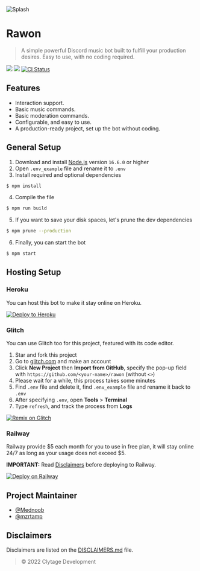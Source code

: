 ![Splash](https://repository-images.githubusercontent.com/236645319/8a781f4e-6955-499a-9e88-380c5adccfa5)

# Rawon

> A simple powerful Discord music bot built to fulfill your production desires. Easy to use, with no coding required.

<a href="https://discord.com/oauth2/authorize?client_id=711712829031448637&permissions=53857345&scope=bot"><img src="https://img.shields.io/static/v1?label=Invite%20Me&message=Rawon%237022&plastic&color=5865F2&logo=discord"></a>
<img src="https://badgen.net/badge/icon/typescript?icon=typescript&label">
<a href="https://github.com/Clytage/rawon/actions?query=workflow%3A%22Lint+code+%26+compile+test%22"><img src="https://github.com/Clytage/rawon/workflows/Lint%20code%20&%20compile%20test/badge.svg" alt="CI Status" /></a>

## Features
- Interaction support.
- Basic music commands.
- Basic moderation commands.
- Configurable, and easy to use.
- A production-ready project, set up the bot without coding.

## General Setup
1. Download and install [Node.js](https://nodejs.org) version `16.6.0` or higher
2. Open `.env_example` file and rename it to `.env`
3. Install required and optional dependencies
```sh
$ npm install
```
4. Compile the file
```sh
$ npm run build
```
5. If you want to save your disk spaces, let's prune the dev dependencies
```sh
$ npm prune --production
```
6. Finally, you can start the bot
```sh
$ npm start
```

## Hosting Setup

### Heroku
You can host this bot to make it stay online on Heroku.

<a href="https://heroku.com/deploy?template=https://github.com/Clytage/rawon"><img src="https://www.herokucdn.com/deploy/button.svg" alt="Deploy to Heroku"></a>

### Glitch
You can use Glitch too for this project, featured with its code editor.

1. Star and fork this project
2. Go to [glitch.com](https://glitch.com) and make an account
3. Click **New Project** then **Import from GitHub**, specify the pop-up field with `https://github.com/<your-name>/rawon` (without `<>`)
4. Please wait for a while, this process takes some minutes
5. Find `.env` file and delete it, find `.env_example` file and rename it back to `.env`
6. After specifying `.env`, open **Tools** > **Terminal**
7. Type `refresh`, and track the process from **Logs**

<a href="https://glitch.com/edit/#!/import/github/Clytage/rawon"><img src="https://cdn.glitch.com/2703baf2-b643-4da7-ab91-7ee2a2d00b5b%2Fremix-button.svg" alt="Remix on Glitch"></a>

### Railway
Railway provide $5 each month for you to use in free plan, it will stay online 24/7 as long as your usage does not exceed $5.

**IMPORTANT:** Read [Disclaimers](./DISCLAIMERS.md) before deploying to Railway.

<a href="https://railway.app/new/template/PVZDzd?referralCode=TiaraR"><img src="https://railway.app/button.svg" alt="Deploy on Railway"
 /></a>

## Project Maintainer
- [@Mednoob](https://github.com/Mednoob)
- [@mzrtamp](https://github.com/mzrtamp)

## Disclaimers
Disclaimers are listed on the [DISCLAIMERS.md](./DISCLAIMERS.md) file.

> © 2022 Clytage Development
